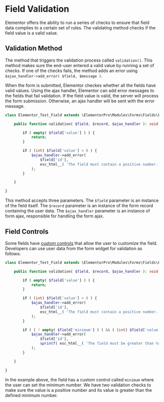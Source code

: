 # Field Validation

<Badge type="tip" vertical="top" text="Elementor Pro" /> <Badge type="warning" vertical="top" text="Advanced" />

Elementor offers the ability to run a series of checks to ensure that field data complies to a certain set of rules. The validating method checks if the field value is a valid value.

## Validation Method

The method that triggers the validation process called `validation()`. This method makes sure the end-user entered a valid value by running a set of checks. If one of the checks fails, the method adds an error using `$ajax_handler->add_error( $field, $message )`.

When the form is submitted, Elementor checkes whether all the fields have valid values. Using the ajax handler, Elementor can add error messages to the fields that fail validation. If the field value is valid, the server will process the form submission. Otherwise, an ajax handler will be sent with the error message.

```php
class Elementor_Test_Field extends \ElementorPro\Modules\Forms\Fields\Field_Base {

	public function validation( $field, $record, $ajax_handler ): void {

		if ( empty( $field['value'] ) ) {
			return;
		}

		if ( (int) $field['value'] > 0 ) {
			$ajax_handler->add_error(
				$field['id'],
				esc_html__( 'The field must contain a positive number.', 'textdomain' )
			);
		}

	}

}
```

This method accepts three parameters. The `$field` parameter is an instance of the field itself. The `$record` parameter is an instance of the form record containing the user data. The `$ajax_handler` parameter is an instance of form ajax, responsible for handling the form ajax.

## Field Controls

Some fields have [custom controls](./field-controls/) that allow the user to customize the field. Developers can use user data from the form widget for validation as follows:

```php
class Elementor_Test_Field extends \ElementorPro\Modules\Forms\Fields\Field_Base {

	public function validation( $field, $record, $ajax_handler ): void {

		if ( empty( $field['value'] ) ) {
			return;
		}

		if ( (int) $field['value'] > 0 ) {
			$ajax_handler->add_error(
				$field['id'],
				esc_html__( 'The field must contain a positive number.', 'textdomain' )
			);
		}

		if ( ( ! empty( $field['minimum'] ) ) && ( (int) $field['value'] > $field['minimum'] ) ) {
			$ajax_handler->add_error(
                $field['id'],
                sprintf( esc_html__( 'The field must be greater than %s.', 'elementor-pro' ), $field['minimum'] )
            );
		}

	}

}
```

In the example above, the field has a custom control called `minimum` where the user can set the minimum number. We have two validation checks to make sure the value is a positive number and its value is greater than the defined minimum number.

